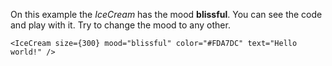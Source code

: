 On this example the _IceCream_ has the mood <b>blissful</b>. You can see the code and play with it. Try to change the mood to any other.

```
<IceCream size={300} mood="blissful" color="#FDA7DC" text="Hello world!" />
```
